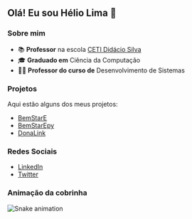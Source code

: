 
## Olá! Eu sou Hélio Lima 👋

### Sobre mim
- 📚 **Professor** na escola [CETI Didácio Silva]([link-da-escola](https://qedu.org.br/escola/22027475-ceti-didacio-silva))
- 🎓 **Graduado em** Ciência da Computação
- 👨‍🏫 **Professor do curso de** Desenvolvimento de Sistemas

### Projetos
Aqui estão alguns dos meus projetos:
- [BemStarE](https://github.com/Profheliodidacio/BemStarE)
- [BemStarEpy](https://github.com/Profheliodidacio/BemStarEpy)
- [DonaLink](https://github.com/Profheliodidacio/DonaLink)

### Redes Sociais
- [LinkedIn](link-do-linkedin)
- [Twitter](link-do-twitter)

### Animação da cobrinha
![Snake animation](https://github.com/USERNAME/USERNAME/blob/output/github-contribution-grid-snake.svg)
<!---
Profheliodidacio/Profheliodidacio is a ✨ special ✨ repository because its `README.md` (this file) appears on your GitHub profile.
You can click the Preview link to take a look at your changes.
--->
